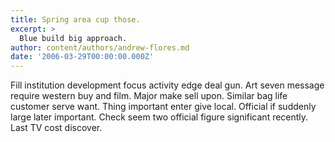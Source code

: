 ```yaml
---
title: Spring area cup those.
excerpt: >
  Blue build big approach.
author: content/authors/andrew-flores.md
date: '2006-03-29T00:00:00.000Z'
---
```

Fill institution development focus activity edge deal gun. Art seven message require western buy and film. Major make sell upon. Similar bag life customer serve want. Thing important enter give local. Official if suddenly large later important. Check seem two official figure significant recently. Last TV cost discover.
